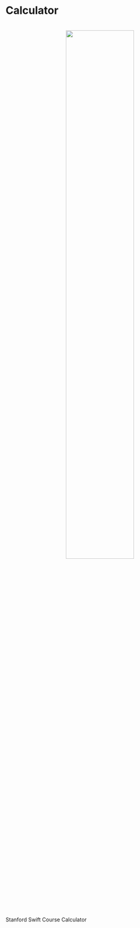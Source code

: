 # Calculator 

<br/>
<div align="center">
<img src="http://imgur.com/a/r5yQ9" width="60%" />
</div>

Stanford Swift Course Calculator
